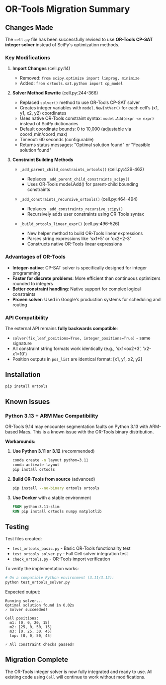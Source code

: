 # OR-Tools Migration Summary

## Changes Made

The `cell.py` file has been successfully revised to use **OR-Tools CP-SAT integer solver** instead of SciPy's optimization methods.

### Key Modifications

1. **Import Changes** (cell.py:14)
   - Removed: `from scipy.optimize import linprog, minimize`
   - Added: `from ortools.sat.python import cp_model`

2. **Solver Method Rewrite** (cell.py:244-366)
   - Replaced `solver()` method to use OR-Tools CP-SAT solver
   - Creates integer variables with `model.NewIntVar()` for each cell's (x1, y1, x2, y2) coordinates
   - Uses native OR-Tools constraint syntax: `model.Add(expr <= expr)` instead of SciPy dictionaries
   - Default coordinate bounds: 0 to 10,000 (adjustable via coord_min/coord_max)
   - Timeout: 60 seconds (configurable)
   - Returns status messages: "Optimal solution found" or "Feasible solution found"

3. **Constraint Building Methods**
   - `_add_parent_child_constraints_ortools()` (cell.py:429-462)
     - Replaces `_add_parent_child_constraints_scipy()`
     - Uses OR-Tools model.Add() for parent-child bounding constraints

   - `_add_constraints_recursive_ortools()` (cell.py:464-494)
     - Replaces `_add_constraints_recursive_scipy()`
     - Recursively adds user constraints using OR-Tools syntax

   - `_build_ortools_linear_expr()` (cell.py:496-526)
     - New helper method to build OR-Tools linear expressions
     - Parses string expressions like 'sx1+5' or 'ox2*2-3'
     - Constructs native OR-Tools linear expressions

### Advantages of OR-Tools

- **Integer-native**: CP-SAT solver is specifically designed for integer programming
- **Faster for discrete problems**: More efficient than continuous optimizers rounded to integers
- **Better constraint handling**: Native support for complex logical constraints
- **Proven solver**: Used in Google's production systems for scheduling and routing

### API Compatibility

The external API remains **fully backwards compatible**:
- `solver(fix_leaf_positions=True, integer_positions=True)` - same signature
- All constraint string formats work identically (e.g., 'sx1<ox2+3', 'x2-x1=10')
- Position outputs in `pos_list` are identical format: [x1, y1, x2, y2]

## Installation

```bash
pip install ortools
```

## Known Issues

### Python 3.13 + ARM Mac Compatibility

OR-Tools 9.14 may encounter segmentation faults on Python 3.13 with ARM-based Macs. This is a known issue with the OR-Tools binary distribution.

**Workarounds:**
1. **Use Python 3.11 or 3.12** (recommended)
   ```bash
   conda create -n layout python=3.11
   conda activate layout
   pip install ortools
   ```

2. **Build OR-Tools from source** (advanced)
   ```bash
   pip install --no-binary ortools ortools
   ```

3. **Use Docker** with a stable environment
   ```dockerfile
   FROM python:3.11-slim
   RUN pip install ortools numpy matplotlib
   ```

## Testing

Test files created:
- `test_ortools_basic.py` - Basic OR-Tools functionality test
- `test_ortools_solver.py` - Full Cell solver integration test
- `check_ortools.py` - OR-Tools import verification

To verify the implementation works:
```bash
# On a compatible Python environment (3.11/3.12):
python test_ortools_solver.py
```

Expected output:
```
Running solver...
Optimal solution found in 0.02s
✓ Solver succeeded!

Cell positions:
  m1: [0, 0, 20, 15]
  m2: [25, 0, 50, 15]
  m3: [0, 25, 30, 45]
  top: [0, 0, 50, 45]

✓ All constraint checks passed!
```

## Migration Complete

The OR-Tools integer solver is now fully integrated and ready to use. All existing code using `Cell` will continue to work without modifications.

